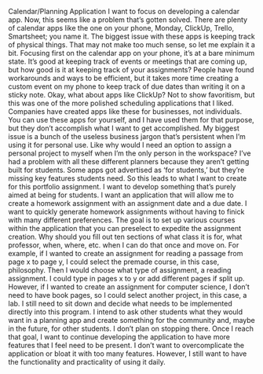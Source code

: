 Calendar/Planning Application
I want to focus on developing a calendar app. Now, this seems like a problem that’s gotten solved. There are plenty of calendar apps like the one on your phone, Monday, ClickUp, Trello, Smartsheet; you name it. The biggest issue with these apps is keeping track of physical things. That may not make too much sense, so let me explain it a bit. Focusing first on the calendar app on your phone, it’s at a bare minimum state. It’s good at keeping track of events or meetings that are coming up, but how good is it at keeping track of your assignments? People have found workarounds and ways to be efficient, but it takes more time creating a custom event on my phone to keep track of due dates than writing it on a sticky note. 
Okay, what about apps like ClickUp? Not to show favoritism, but this was one of the more polished scheduling applications that I liked. Companies have created apps like these for businesses, not individuals. You can use these apps for yourself, and I have used them for that purpose, but they don’t accomplish what I want to get accomplished. My biggest issue is a bunch of the useless business jargon that’s persistent when I’m using it for personal use. Like why would I need an option to assign a personal project to myself when I’m the only person in the workspace?
I’ve had a problem with all these different planners because they aren’t getting built for students. Some apps got advertised as ‘for students,’ but they’re missing key features students need. So this leads to what I want to create for this portfolio assignment. I want to develop something that’s purely aimed at being for students. I want an application that will allow me to create a homework assignment with an assignment date and a due date. I want to quickly generate homework assignments without having to finick with many different preferences. The goal is to set up various courses within the application that you can preselect to expedite the assignment creation. Why should you fill out ten sections of what class it is for, what professor, when, where, etc. when I can do that once and move on.
For example, if I wanted to create an assignment for reading a passage from page x to page y, I could select the premade course, in this case, philosophy. Then I would choose what type of assignment, a reading assignment. I could type in pages x to y or add different pages if split up. However, if I wanted to create an assignment for computer science, I don’t need to have book pages, so I could select another project, in this case, a lab. I still need to sit down and decide what needs to be implemented directly into this program. I intend to ask other students what they would want in a planning app and create something for the community and, maybe in the future, for other students.
I don’t plan on stopping there. Once I reach that goal, I want to continue developing the application to have more features that I feel need to be present. I don’t want to overcomplicate the application or bloat it with too many features. However, I still want to have the functionality and practicality of using it daily.
